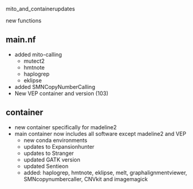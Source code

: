 mito_and_containerupdates

new functions
## main.nf ##
- added mito-calling
  - mutect2
  - hmtnote
  - haplogrep
  - eklipse
- added SMNCopyNumberCalling
- New VEP container and version (103)
## container ##
- new container specifically for madeline2
- main container now includes all software except madeline2 and VEP
  - new conda environments
  - updates to Expansionhunter
  - updates to Stranger
  - updated GATK version
  - updated Sentieon
  - added: haplogrep, hmtnote, eklipse, melt, graphalignmentviewer, SMNcopynumbercaller, CNVkit and imagemagick
